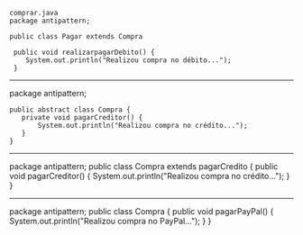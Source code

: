     comprar.java
    package antipattern;

    public class Pagar extends Compra

     public void realizarpagarDebito() {
        System.out.println("Realizou compra no débito...");
     }
<hr> 
    package antipattern;

    public abstract class Compra {
       private void pagarCreditor() {
           System.out.println("Realizou compra no crédito...");
       }
    }
<hr> 
    package antipattern;
    public class Compra extends pagarCredito {
      public void pagarCreditor() {
        System.out.println("Realizou compra no crédito...");
      }
    }
<hr>  
    package antipattern;
    public class Compra {
     public void pagarPayPal() {
        System.out.println("Realizou compra no PayPal...");
     }
    }

